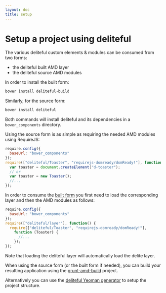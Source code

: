 ```yaml
---
layout: doc
title: setup
---
```


# Setup a project using deliteful

The various deliteful custom elements & modules can be consumed from two forms:

* the deliteful built AMD layer
* the deliteful source AMD modules

In order to install the built form:

```sh
bower install deliteful-build
```

Similarly, for the source form:

```sh
bower install deliteful
```

Both commands will install deliteful and its dependencies in a `bower_components` directory.

Using the source form is as simple as requiring the needed AMD modules using RequireJS:

```js
require.config({
  baseUrl: "bower_components"
});
require(["deliteful/Toaster", "requirejs-domready/domReady!"], function (Toaster) {
  var toaster = document.createElement("d-toaster");
  // or
  var toaster = new Toaster();
  //...
});
```
   
In order to consume the [built form](https://github.com/ibm-js/deliteful-build#how-to-use) you first need to load the
corresponding layer and then the AMD modules as follows:
 
```js
require.config({
  baseUrl: "bower_components"
});
require(["deliteful/layer"], function() {
  require(["deliteful/Toaster", "requirejs-domready/domReady!"], 
    function (Toaster) {
      //...
    });
});
```

Note that loading the deliteful layer will automatically load the delite layer.

When using the source form (or the built form if needed), you can build your resulting application using
the [grunt-amd-build](https://github.com/ibm-js/grunt-amd-build) project.

Alternatively you can use the [deliteful Yeoman generator](https://www.npmjs.org/package/generator-deliteful-app)
to setup the project structure.
